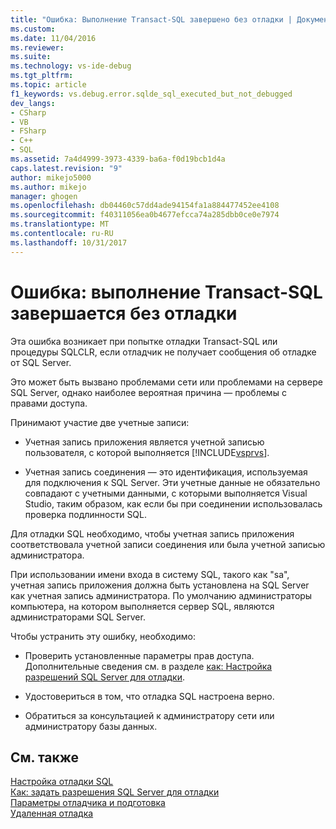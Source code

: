 ```yaml
---
title: "Ошибка: Выполнение Transact-SQL завершено без отладки | Документы Microsoft"
ms.custom: 
ms.date: 11/04/2016
ms.reviewer: 
ms.suite: 
ms.technology: vs-ide-debug
ms.tgt_pltfrm: 
ms.topic: article
f1_keywords: vs.debug.error.sqlde_sql_executed_but_not_debugged
dev_langs:
- CSharp
- VB
- FSharp
- C++
- SQL
ms.assetid: 7a4d4999-3973-4339-ba6a-f0d19bcb1d4a
caps.latest.revision: "9"
author: mikejo5000
ms.author: mikejo
manager: ghogen
ms.openlocfilehash: db04460c57dd4ade94154fa1a884477452ee4108
ms.sourcegitcommit: f40311056ea0b4677efcca74a285dbb0ce0e7974
ms.translationtype: MT
ms.contentlocale: ru-RU
ms.lasthandoff: 10/31/2017
---
```

# <a name="error-transact-sql-execution-ended-without-debugging"></a>Ошибка: выполнение Transact-SQL завершается без отладки
Эта ошибка возникает при попытке отладки Transact-SQL или процедуры SQLCLR, если отладчик не получает сообщения об отладке от SQL Server.  
  
 Это может быть вызвано проблемами сети или проблемами на сервере SQL Server, однако наиболее вероятная причина — проблемы с правами доступа.  
  
 Принимают участие две учетные записи:  
  
-   Учетная запись приложения является учетной записью пользователя, с которой выполняется [!INCLUDE[vsprvs](../code-quality/includes/vsprvs_md.md)].  
  
-   Учетная запись соединения — это идентификация, используемая для подключения к SQL Server. Эти учетные данные не обязательно совпадают с учетными данными, с которыми выполняется Visual Studio, таким образом, как если бы при соединении использовалась проверка подлинности SQL.  
  
 Для отладки SQL необходимо, чтобы учетная запись приложения соответствовала учетной записи соединения или была учетной записью администратора.  
  
 При использовании имени входа в систему SQL, такого как "sa", учетная запись приложения должна быть установлена на SQL Server как учетная запись администратора. По умолчанию администраторы компьютера, на котором выполняется сервер SQL, являются администраторами SQL Server.  
  
 Чтобы устранить эту ошибку, необходимо:  
  
-   Проверить установленные параметры прав доступа. Дополнительные сведения см. в разделе [как: Настройка разрешений SQL Server для отладки](http://msdn.microsoft.com/en-us/84e088d0-0409-41d4-841b-f5d4b0fda414).  
  
-   Удостовериться в том, что отладка SQL настроена верно.  
  
-   Обратиться за консультацией к администратору сети или администратору базы данных.  
  
## <a name="see-also"></a>См. также  
 [Настройка отладки SQL](http://msdn.microsoft.com/en-us/3db09e68-edcc-42de-9c22-4e97cfd55ab3)   
 [Как: задать разрешения SQL Server для отладки](http://msdn.microsoft.com/en-us/84e088d0-0409-41d4-841b-f5d4b0fda414)   
 [Параметры отладчика и подготовка](../debugger/debugger-settings-and-preparation.md)   
 [Удаленная отладка](../debugger/remote-debugging.md)
